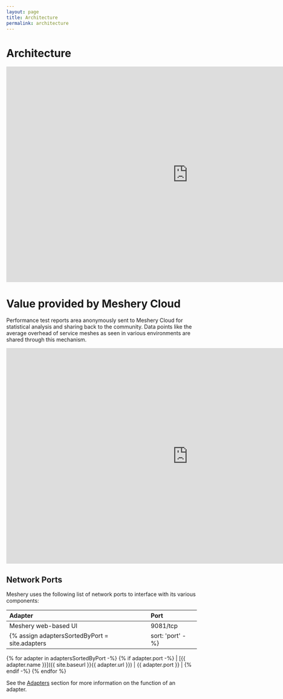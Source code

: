 ```yaml
---
layout: page
title: Architecture
permalink: architecture
---
```


# Architecture

<div class="iframe-container">
 <iframe src="https://docs.google.com/presentation/d/e/2PACX-1vSj6eYr6AgZ4mBgOL_Gv9T4WyLBFkPv49asNtdw1_Gn_xCsk37QRhOjdBRB-3Jp1ehneFmm2dpgFie-/embed?start=false&loop=false&delayms=3000#slide=id.g55c4016581_0_0" frameborder="0" width="960" height="569" allowfullscreen="true" mozallowfullscreen="true" webkitallowfullscreen="true"></iframe>
</div> 

# Value provided by Meshery Cloud
Performance test reports area anonymously sent to Meshery Cloud for statistical analysis and sharing back to the community. Data points like the average overhead of service meshes as seen in various environments are shared through this mechanism.
<div class="iframe-container">
    <iframe src="https://docs.google.com/presentation/d/e/2PACX-1vSj6eYr6AgZ4mBgOL_Gv9T4WyLBFkPv49asNtdw1_Gn_xCsk37QRhOjdBRB-3Jp1ehneFmm2dpgFie-/embed?start=false&loop=false&delayms=3000#slide=id.g4f68f671f0_0_0" frameborder="0" width="960" height="569" allowfullscreen="true" mozallowfullscreen="true" webkitallowfullscreen="true"></iframe>

</div> 

## Network Ports 
Meshery uses the following list of network ports to interface with its various components:

| Adapter       | Port          |
| :------------ | :------------ |
| Meshery web-based UI | 9081/tcp |
{% assign adaptersSortedByPort = site.adapters | sort: 'port' -%}
{% for adapter in adaptersSortedByPort -%}
{% if adapter.port -%}
| [{{ adapter.name }}]({{ site.baseurl }}{{ adapter.url }}) | {{ adapter.port }} |
{% endif -%}
{% endfor %}

See the [Adapters](installation/adapters) section for more information on the function of an adapter.
